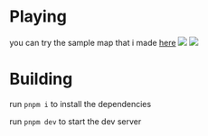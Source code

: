 # Playing
you can try the sample map that i made [here](https://drive.google.com/uc?id=1FS4ASArTLMMfhkIEvllvyMOTM_wvCI6r)
![](https://i.imgur.com/nqlKBtJ.png)
![](https://i.imgur.com/8m0WZAB.png)



# Building
run ``pnpm i`` to install the dependencies

run ``pnpm dev`` to start the dev server
